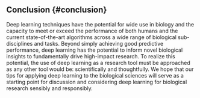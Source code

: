 ## Conclusion {#conclusion}

Deep learning techniques have the potential for wide use in biology and the capacity to meet or exceed the performance of both humans and the current state-of-the-art algorithms across a wide range of biological sub-disciplines and tasks.
Beyond simply achieving good predictive performance, deep learning has the potential to inform novel biological insights to fundamentally drive high-impact research.
To realize this potential, the use of deep learning as a research tool must be approached as any other tool would be: scientifically and thoughtfully.
We hope that our tips for applying deep learning to the biological sciences will serve as a starting point for discussion and considering deep learning for biological research sensibly and responsibly.